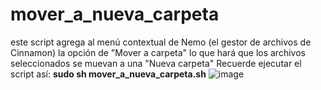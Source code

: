 # mover_a_nueva_carpeta
este script agrega al menú contextual de Nemo (el gestor de archivos de Cinnamon) la opción de "Mover a carpeta" lo que hará que los archivos seleccionados se muevan a una "Nueva carpeta"
Recuerde ejecutar el script así: **sudo sh mover_a_nueva_carpeta.sh**
![image](https://github.com/chmodmasx/mover_a_nueva_carpeta/assets/44514442/288ccf3b-4fe2-4ff5-91fc-c84318bac954)
